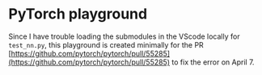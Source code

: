 # PyTorch playground
Since I have trouble loading the submodules in the VScode locally for `test_nn.py`, this playground is created minimally for the PR [https://github.com/pytorch/pytorch/pull/55285](https://github.com/pytorch/pytorch/pull/55285) to fix the error on April 7.
